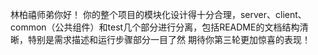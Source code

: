 林柏禧师弟你好！
你的整个项目的模块化设计得十分合理，server、client、common（公共组件）和test几个部分进行分离，包括README的文档结构清晰，特别是需求描述和运行步骤部分一目了然
期待你第三轮更加惊喜的表现！